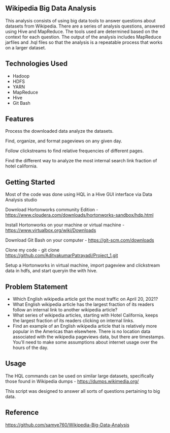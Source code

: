 ## Wikipedia Big Data Analysis
This analysis consists of using big data tools to answer questions about datasets from Wikipedia. There are a series of analysis questions, answered using Hive and MapReduce. The tools used are determined based on the context for each question. The output of the analysis includes MapReduce jarfiles and .hql files so that the analysis is a repeatable process that works on a larger dataset.

## Technologies Used
* Hadoop
* HDFS
* YARN
* MapReduce
* Hive
* Git Bash

## Features

Process the downloaded data analyze the datasets.

Find, organize, and format pageviews on any given day.

Follow clickstreams to find relative frequencies of different pages.

Find the different way to analyze the most internal search link fraction of hotel california.

## Getting Started
Most of the code was done using HQL in a Hive GUI interface via Data Analysis studio

Download Hortonworks community Edition -https://www.cloudera.com/downloads/hortonworks-sandbox/hdp.html

Install Hortonworks on your machine or virtual machine - https://www.virtualbox.org/wiki/Downloads

Download Git Bash on your computer - https://git-scm.com/downloads

Clone my code - git clone https://github.com/AdityakumarPatrayadi/Project_1.git

Setup a Hortonworks in virtual machine, import pageview and clickstream data in hdfs, and start queryin the with hive.

## Problem Statement
* Which English wikipedia article got the most traffic on April 20, 2021?
* What English wikipedia article has the largest fraction of its readers follow an internal link to another wikipedia article?
* What series of wikipedia articles, starting with Hotel California, keeps the largest fraction of its readers clicking on internal links.
* Find an example of an English wikipedia article that is relatively more popular in the Americas than elsewhere.
There is no location data associated with the wikipedia pageviews data, but there are timestamps. You'll need to make some assumptions about internet usage over the hours of the day.

## Usage

The HQL commands can be used on similar large datasets, specifically those found in Wikipedia dumps - https://dumps.wikimedia.org/

This script was designed to answer all sorts of questions pertaining to big data.

## Reference
https://github.com/samye760/Wikipedia-Big-Data-Analysis
